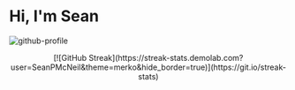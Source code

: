 # Hi, I'm Sean
![github-profile](https://user-images.githubusercontent.com/23509634/195220784-3608f681-48e7-46cf-8102-00d1f0e59b8f.png)
<p align="center">
[![GitHub Streak](https://streak-stats.demolab.com?user=SeanPMcNeil&theme=merko&hide_border=true)](https://git.io/streak-stats)
</p>
